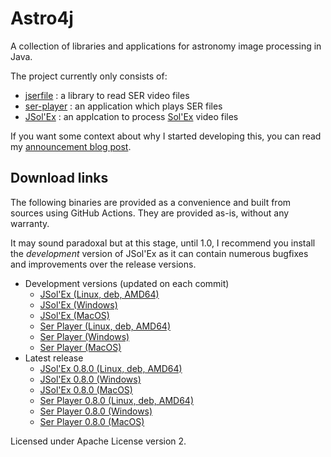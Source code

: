 # Astro4j

A collection of libraries and applications for astronomy image processing in Java.

The project currently only consists of:

- [jserfile](jserfile/) : a library to read SER video files
- [ser-player](ser-player/) : an application which plays SER files
- [JSol'Ex](jsolex) : an applcation to process [Sol'Ex](http://www.astrosurf.com/solex/) video files

If you want some context about why I started developing this, you can read my [announcement blog post](https://melix.github.io/blog/2023/04-22-introducing-astro4j.html).

## Download links

The following binaries are provided as a convenience and built from sources using GitHub Actions.
They are provided as-is, without any warranty.

It may sound paradoxal but at this stage, until 1.0, I recommend you install the _development_ version of JSol'Ex as it can contain numerous bugfixes and improvements over the release versions.

- Development versions (updated on each commit)
  - [JSol'Ex (Linux, deb, AMD64)](https://jsolex.s3.eu-west-3.amazonaws.com/jsolex-ubuntu-latest/jsolex_1.0.0-SNAPSHOT-1_amd64.deb)
  - [JSol'Ex (Windows)](https://jsolex.s3.eu-west-3.amazonaws.com/jsolex-windows-latest/jsolex-1.0.0.msi)
  - [JSol'Ex (MacOS)](https://jsolex.s3.eu-west-3.amazonaws.com/jsolex-macos-latest/jsolex-1.0.0.pkg)
  - [Ser Player (Linux, deb, AMD64)](https://jsolex.s3.eu-west-3.amazonaws.com/ser-player-ubuntu-latest/ser-player_1.0.0-SNAPSHOT-1_amd64.deb)
  - [Ser Player (Windows)](https://jsolex.s3.eu-west-3.amazonaws.com/ser-player-windows-latest/ser-player-1.0.0.msi)
  - [Ser Player (MacOS)](https://jsolex.s3.eu-west-3.amazonaws.com/ser-player-macos-latest/ser-player-1.0.0.pkg)
- Latest release
  - [JSol'Ex 0.8.0 (Linux, deb, AMD64)](https://jsolex.s3.eu-west-3.amazonaws.com/jsolex-ubuntu-latest/jsolex_0.8.0_amd64.deb)
  - [JSol'Ex 0.8.0 (Windows)](https://jsolex.s3.eu-west-3.amazonaws.com/jsolex-windows-latest/jsolex-0.8.0.msi)
  - [JSol'Ex 0.8.0 (MacOS)](https://jsolex.s3.eu-west-3.amazonaws.com/jsolex-macos-latest/jsolex-0.8.0.pkg)
  - [Ser Player 0.8.0 (Linux, deb, AMD64)](https://jsolex.s3.eu-west-3.amazonaws.com/ser-player-ubuntu-latest/ser-player_0.8.0_amd64.deb)
  - [Ser Player 0.8.0 (Windows)](https://jsolex.s3.eu-west-3.amazonaws.com/ser-player-windows-latest/ser-player-0.8.0.msi)
  - [Ser Player 0.8.0 (MacOS)](https://jsolex.s3.eu-west-3.amazonaws.com/ser-player-macos-latest/ser-player-0.8.0.pkg)


Licensed under Apache License version 2.

